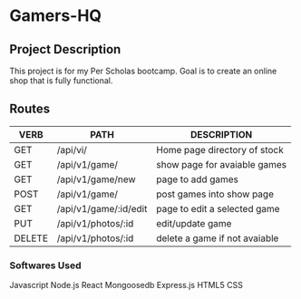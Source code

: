 # Gamers-HQ
## Project Description
This project is for my Per Scholas bootcamp. Goal is to create an online shop that is fully functional.
## **Routes**
   VERB 		 | 		  PATH 		 |  	 DESCRIPTION
------------ | ------------- | -------------------
GET | /api/vi/ | Home page directory of stock |
GET | /api/v1/game/ | show page for avaiable games |
GET | /api/v1/game/new | page to add games|
POST | /api/v1/game/ | post games into show page |
GET | /api/v1/game/:id/edit | page to edit a selected game |
PUT | /api/v1/photos/:id | edit/update game|
DELETE | /api/v1/photos/:id | delete a game if not avaiable |

### Softwares Used
Javascript
Node.js
React
Mongoosedb
Express.js
HTML5
CSS